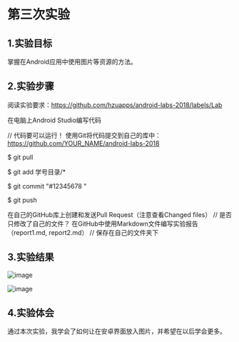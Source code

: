 # 第三次实验

## 1.实验目标
掌握在Android应用中使用图片等资源的方法。

## 2.实验步骤
阅读实验要求：https://github.com/hzuapps/android-labs-2018/labels/Lab
 
在电脑上Android Studio编写代码
 
 // 代码要可以运行！
 使用Git将代码提交到自己的库中：https://github.com/YOUR_NAME/android-labs-2018
 
 $ git pull
 
 $ git add 学号目录/*
 
 $ git commit "#12345678 "
 
 $ git push
 
 在自己的GitHub库上创建和发送Pull Request（注意查看Changed files）
 // 是否只修改了自己的文件？
 在GitHub中使用Markdown文件编写实验报告（report1.md, report2.md）
 // 保存在自己的文件夹下

## 3.实验结果

![image](https://raw.githubusercontent.com/ZhengzyX/android-labs-2018/master/Soft1614080902103/%E5%AE%89%E5%8D%93%E6%88%AA%E5%9B%BE1.png)

![image](https://raw.githubusercontent.com/ZhengzyX/android-labs-2018/master/Soft1614080902103/%E5%AE%89%E5%8D%93%E6%88%AA%E5%9B%BE2.png)

## 4.实验体会
通过本次实验，我学会了如何让在安卓界面放入图片，并希望在以后学会更多。
